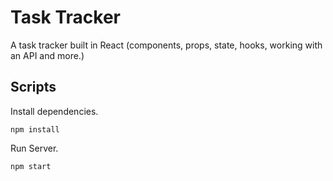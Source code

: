 # Task Tracker

A task tracker built in React
(components, props, state, hooks, working with an API and more.)

## Scripts

Install dependencies.

`npm install`

Run Server.

`npm start`
